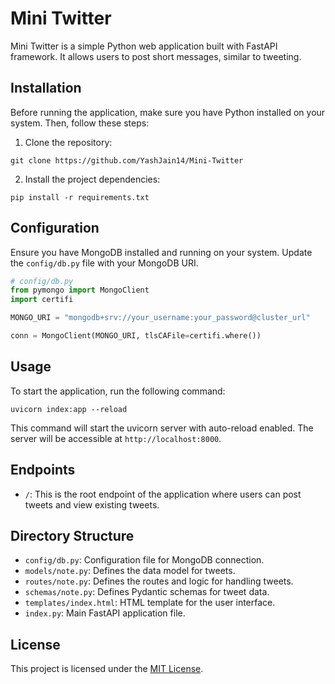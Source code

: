 # Mini Twitter

Mini Twitter is a simple Python web application built with FastAPI framework. It allows users to post short messages, similar to tweeting.

## Installation

Before running the application, make sure you have Python installed on your system. Then, follow these steps:

1. Clone the repository:

```
git clone https://github.com/YashJain14/Mini-Twitter
```

2. Install the project dependencies:

```
pip install -r requirements.txt
```

## Configuration

Ensure you have MongoDB installed and running on your system. Update the `config/db.py` file with your MongoDB URI.

```python
# config/db.py
from pymongo import MongoClient
import certifi

MONGO_URI = "mongodb+srv://your_username:your_password@cluster_url"

conn = MongoClient(MONGO_URI, tlsCAFile=certifi.where())
```

## Usage

To start the application, run the following command:

```
uvicorn index:app --reload
```

This command will start the uvicorn server with auto-reload enabled. The server will be accessible at `http://localhost:8000`.

## Endpoints

- `/`: This is the root endpoint of the application where users can post tweets and view existing tweets.

## Directory Structure

- `config/db.py`: Configuration file for MongoDB connection.
- `models/note.py`: Defines the data model for tweets.
- `routes/note.py`: Defines the routes and logic for handling tweets.
- `schemas/note.py`: Defines Pydantic schemas for tweet data.
- `templates/index.html`: HTML template for the user interface.
- `index.py`: Main FastAPI application file.

## License

This project is licensed under the [MIT License](LICENSE).
